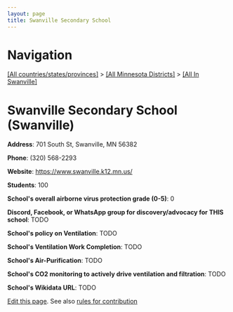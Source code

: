 ```yaml
---
layout: page
title: Swanville Secondary School
---
```

# Navigation

[[All countries/states/provinces]](../../..) > [[All Minnesota Districts]](../..) > [[All In Swanville]](..)

# Swanville Secondary School (Swanville)

**Address**: 701 South St, Swanville, MN 56382

**Phone**: (320) 568-2293

**Website**: <https://www.swanville.k12.mn.us/>

**Students**: 100

**School's overall airborne virus protection grade (0-5)**: 0

**Discord, Facebook, or WhatsApp group for discovery/advocacy for THIS school**: TODO

**School's policy on Ventilation**: TODO

**School's Ventilation Work Completion**: TODO

**School's Air-Purification**: TODO

**School's CO2 monitoring to actively drive ventilation and filtration**: TODO

**School's Wikidata URL**: TODO


[Edit this page](https://github.com/ventilate-schools/MN/edit/main/./Swanville/Swanville_Secondary_School.md). See also [rules for contribution](../../../contribution-rules/)